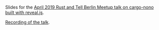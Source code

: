 Slides for the [April 2019 Rust and Tell Berlin Meetup talk on cargo-nono](https://www.meetup.com/Rust-Berlin/events/szgnqqyzgbfc/) [built with reveal.js](http://revealjs.com/).

[Recording of the talk](https://www.youtube.com/watch?v=Ze9yVyLuDJw).
